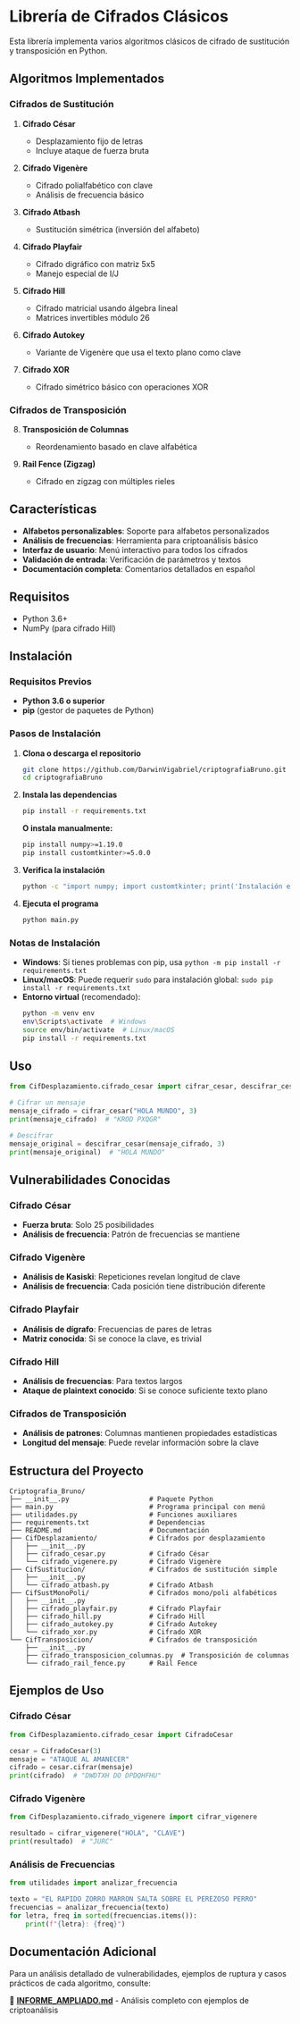 # Librería de Cifrados Clásicos

Esta librería implementa varios algoritmos clásicos de cifrado de sustitución y transposición en Python.

## Algoritmos Implementados

### Cifrados de Sustitución

1. **Cifrado César**
   - Desplazamiento fijo de letras
   - Incluye ataque de fuerza bruta

2. **Cifrado Vigenère**
   - Cifrado polialfabético con clave
   - Análisis de frecuencia básico

3. **Cifrado Atbash**
   - Sustitución simétrica (inversión del alfabeto)

4. **Cifrado Playfair**
   - Cifrado digráfico con matriz 5x5
   - Manejo especial de I/J

5. **Cifrado Hill**
   - Cifrado matricial usando álgebra lineal
   - Matrices invertibles módulo 26

6. **Cifrado Autokey**
   - Variante de Vigenère que usa el texto plano como clave

7. **Cifrado XOR**
   - Cifrado simétrico básico con operaciones XOR

### Cifrados de Transposición

8. **Transposición de Columnas**
   - Reordenamiento basado en clave alfabética

9. **Rail Fence (Zigzag)**
   - Cifrado en zigzag con múltiples rieles

## Características

- **Alfabetos personalizables**: Soporte para alfabetos personalizados
- **Análisis de frecuencias**: Herramienta para criptoanálisis básico
- **Interfaz de usuario**: Menú interactivo para todos los cifrados
- **Validación de entrada**: Verificación de parámetros y textos
- **Documentación completa**: Comentarios detallados en español

## Requisitos

- Python 3.6+
- NumPy (para cifrado Hill)

## Instalación

### Requisitos Previos
- **Python 3.6 o superior**
- **pip** (gestor de paquetes de Python)

### Pasos de Instalación

1. **Clona o descarga el repositorio**
   ```bash
   git clone https://github.com/DarwinVigabriel/criptografiaBruno.git
   cd criptografiaBruno
   ```

2. **Instala las dependencias**
   ```bash
   pip install -r requirements.txt
   ```

   **O instala manualmente:**
   ```bash
   pip install numpy>=1.19.0
   pip install customtkinter>=5.0.0
   ```

3. **Verifica la instalación**
   ```bash
   python -c "import numpy; import customtkinter; print('Instalación exitosa')"
   ```

4. **Ejecuta el programa**
   ```bash
   python main.py
   ```

### Notas de Instalación

- **Windows**: Si tienes problemas con pip, usa `python -m pip install -r requirements.txt`
- **Linux/macOS**: Puede requerir `sudo` para instalación global: `sudo pip install -r requirements.txt`
- **Entorno virtual** (recomendado):
  ```bash
  python -m venv env
  env\Scripts\activate  # Windows
  source env/bin/activate  # Linux/macOS
  pip install -r requirements.txt
  ```

## Uso

```python
from CifDesplazamiento.cifrado_cesar import cifrar_cesar, descifrar_cesar

# Cifrar un mensaje
mensaje_cifrado = cifrar_cesar("HOLA MUNDO", 3)
print(mensaje_cifrado)  # "KROD PXQGR"

# Descifrar
mensaje_original = descifrar_cesar(mensaje_cifrado, 3)
print(mensaje_original)  # "HOLA MUNDO"
```

## Vulnerabilidades Conocidas

### Cifrado César
- **Fuerza bruta**: Solo 25 posibilidades
- **Análisis de frecuencia**: Patrón de frecuencias se mantiene

### Cifrado Vigenère
- **Análisis de Kasiski**: Repeticiones revelan longitud de clave
- **Análisis de frecuencia**: Cada posición tiene distribución diferente

### Cifrado Playfair
- **Análisis de dígrafo**: Frecuencias de pares de letras
- **Matriz conocida**: Si se conoce la clave, es trivial

### Cifrado Hill
- **Análisis de frecuencias**: Para textos largos
- **Ataque de plaintext conocido**: Si se conoce suficiente texto plano

### Cifrados de Transposición
- **Análisis de patrones**: Columnas mantienen propiedades estadísticas
- **Longitud del mensaje**: Puede revelar información sobre la clave

## Estructura del Proyecto

```
Criptografia_Bruno/
├── __init__.py                    # Paquete Python
├── main.py                        # Programa principal con menú
├── utilidades.py                  # Funciones auxiliares
├── requirements.txt               # Dependencias
├── README.md                      # Documentación
├── CifDesplazamiento/             # Cifrados por desplazamiento
│   ├── __init__.py
│   ├── cifrado_cesar.py           # Cifrado César
│   └── cifrado_vigenere.py        # Cifrado Vigenère
├── CifSustitucion/                # Cifrados de sustitución simple
│   ├── __init__.py
│   └── cifrado_atbash.py          # Cifrado Atbash
├── CifSustMonoPoli/               # Cifrados mono/poli alfabéticos
│   ├── __init__.py
│   ├── cifrado_playfair.py        # Cifrado Playfair
│   ├── cifrado_hill.py            # Cifrado Hill
│   ├── cifrado_autokey.py         # Cifrado Autokey
│   └── cifrado_xor.py             # Cifrado XOR
└── CifTransposicion/              # Cifrados de transposición
    ├── __init__.py
    ├── cifrado_transposicion_columnas.py  # Transposición de columnas
    └── cifrado_rail_fence.py      # Rail Fence
```

## Ejemplos de Uso

### Cifrado César
```python
from CifDesplazamiento.cifrado_cesar import CifradoCesar

cesar = CifradoCesar(3)
mensaje = "ATAQUE AL AMANECER"
cifrado = cesar.cifrar(mensaje)
print(cifrado)  # "DWDTXH DO DPDQHFHU"
```

### Cifrado Vigenère
```python
from CifDesplazamiento.cifrado_vigenere import cifrar_vigenere

resultado = cifrar_vigenere("HOLA", "CLAVE")
print(resultado)  # "JURC"
```

### Análisis de Frecuencias
```python
from utilidades import analizar_frecuencia

texto = "EL RAPIDO ZORRO MARRON SALTA SOBRE EL PEREZOSO PERRO"
frecuencias = analizar_frecuencia(texto)
for letra, freq in sorted(frecuencias.items()):
    print(f"{letra}: {freq}")
```

## Documentación Adicional

Para un análisis detallado de vulnerabilidades, ejemplos de ruptura y casos prácticos de cada algoritmo, consulte:

📄 **[INFORME_AMPLIADO.md](INFORME_AMPLIADO.md)** - Análisis completo con ejemplos de criptoanálisis